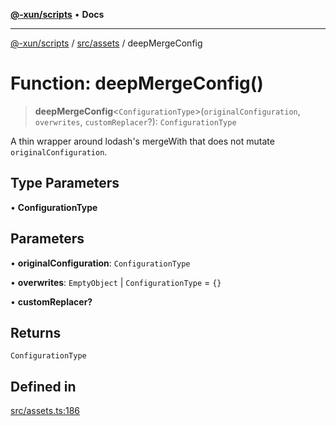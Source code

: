 [**@-xun/scripts**](../../../README.md) • **Docs**

***

[@-xun/scripts](../../../README.md) / [src/assets](../README.md) / deepMergeConfig

# Function: deepMergeConfig()

> **deepMergeConfig**\<`ConfigurationType`\>(`originalConfiguration`, `overwrites`, `customReplacer`?): `ConfigurationType`

A thin wrapper around lodash's mergeWith that does not mutate
`originalConfiguration`.

## Type Parameters

• **ConfigurationType**

## Parameters

• **originalConfiguration**: `ConfigurationType`

• **overwrites**: `EmptyObject` \| `ConfigurationType` = `{}`

• **customReplacer?**

## Returns

`ConfigurationType`

## Defined in

[src/assets.ts:186](https://github.com/Xunnamius/xscripts/blob/d89809b1811fb99fb24fbfe0c6960a0e087bcc27/src/assets.ts#L186)
